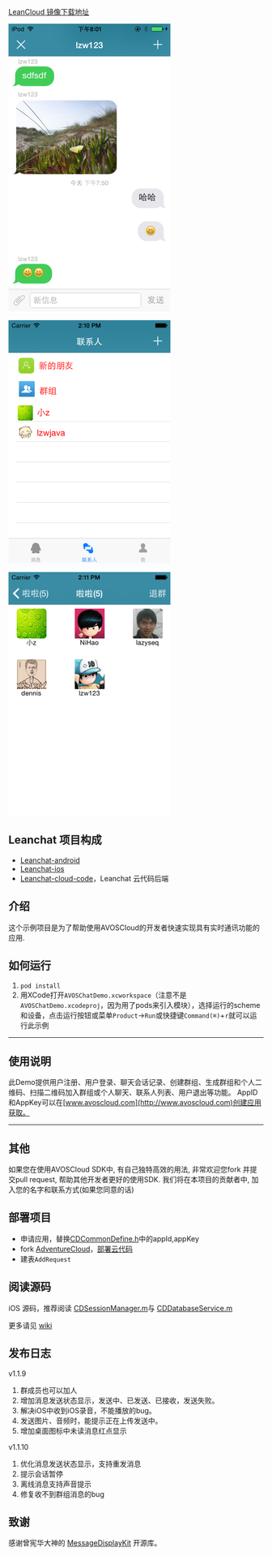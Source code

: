 [LeanCloud 镜像下载地址](https://download.leancloud.cn/demo/)

![image](https://raw.githubusercontent.com/lzwjava/plan/master/leanchat-ios/shot.png)

![image](https://raw.githubusercontent.com/lzwjava/plan/master/leanchat-ios/contact.png)

![a](https://raw.githubusercontent.com/lzwjava/plan/master/leanchat-ios/group.png)

## Leanchat 项目构成
* [Leanchat-android](https://github.com/leancloud/leanchat)
* [Leanchat-ios](https://github.com/leancloud/leanchat-ios)
* [Leanchat-cloud-code](https://github.com/leancloud/leanchat-cloudcode)，Leanchat 云代码后端


## 介绍
这个示例项目是为了帮助使用AVOSCloud的开发者快速实现具有实时通讯功能的应用.

## 如何运行

1.  `pod install` 
2.  用XCode打开`AVOSChatDemo.xcworkspace`（注意不是`AVOSChatDemo.xcodeproj`，因为用了pods来引入模块），选择运行的scheme和设备，点击运行按钮或菜单`Product`->`Run`或快捷键`Command(⌘)`+`r`就可以运行此示例

----

## 使用说明

此Demo提供用户注册、用户登录、聊天会话记录、创建群组、生成群组和个人二维码、扫描二维码加入群组或个人聊天、联系人列表、用户退出等功能。
AppID和AppKey可以在[www.avoscloud.com](http://www.avoscloud.com)创建应用获取。

----
## 其他

如果您在使用AVOSCloud SDK中, 有自己独特高效的用法, 非常欢迎您fork 并提交pull request, 帮助其他开发者更好的使用SDK. 我们将在本项目的贡献者中, 加入您的名字和联系方式(如果您同意的话)

## 部署项目
*  申请应用，替换[CDCommonDefine.h](https://github.com/leancloud/leanchat-ios/blob/master/AVOSChatDemo/settings/CDCommonDefine.h)中的appId,appKey
*  fork [AdventureCloud](https://github.com/avoscloud/AdventureCloud)，[部署云代码](https://github.com/leancloud/leanchat-cloudcode)
*  建表`AddRequest`

## 阅读源码
iOS 源码，推荐阅读 [CDSessionManager.m](https://github.com/leancloud/leanchat-ios/blob/master/AVOSChatDemo/service/CDSessionManager.m)与 [CDDatabaseService.m](https://github.com/leancloud/leanchat-ios/blob/master/AVOSChatDemo/service/CDDatabaseService.m)

更多请见 [wiki](https://github.com/leancloud/leanchat-android/wiki)

## 发布日志

v1.1.9
1. 群成员也可以加人
2. 增加消息发送状态显示，发送中、已发送、已接收，发送失败。
3. 解决iOS中收到iOS录音，不能播放的bug。
4. 发送图片、音频时，能提示正在上传发送中。
5. 增加桌面图标中未读消息红点显示

v1.1.10
1. 优化消息发送状态显示，支持重发消息
2. 提示会话暂停
3. 离线消息支持声音提示
4. 修复收不到群组消息的bug


## 致谢

感谢曾宪华大神的 [MessageDisplayKit](https://github.com/xhzengAIB/MessageDisplayKit) 开源库。
